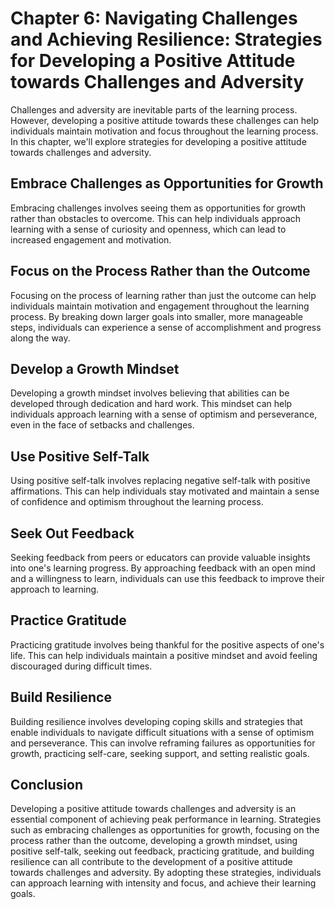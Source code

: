 Chapter 6: Navigating Challenges and Achieving Resilience: Strategies for Developing a Positive Attitude towards Challenges and Adversity
=========================================================================================================================================

Challenges and adversity are inevitable parts of the learning process. However, developing a positive attitude towards these challenges can help individuals maintain motivation and focus throughout the learning process. In this chapter, we'll explore strategies for developing a positive attitude towards challenges and adversity.

Embrace Challenges as Opportunities for Growth
----------------------------------------------

Embracing challenges involves seeing them as opportunities for growth rather than obstacles to overcome. This can help individuals approach learning with a sense of curiosity and openness, which can lead to increased engagement and motivation.

Focus on the Process Rather than the Outcome
--------------------------------------------

Focusing on the process of learning rather than just the outcome can help individuals maintain motivation and engagement throughout the learning process. By breaking down larger goals into smaller, more manageable steps, individuals can experience a sense of accomplishment and progress along the way.

Develop a Growth Mindset
------------------------

Developing a growth mindset involves believing that abilities can be developed through dedication and hard work. This mindset can help individuals approach learning with a sense of optimism and perseverance, even in the face of setbacks and challenges.

Use Positive Self-Talk
----------------------

Using positive self-talk involves replacing negative self-talk with positive affirmations. This can help individuals stay motivated and maintain a sense of confidence and optimism throughout the learning process.

Seek Out Feedback
-----------------

Seeking feedback from peers or educators can provide valuable insights into one's learning progress. By approaching feedback with an open mind and a willingness to learn, individuals can use this feedback to improve their approach to learning.

Practice Gratitude
------------------

Practicing gratitude involves being thankful for the positive aspects of one's life. This can help individuals maintain a positive mindset and avoid feeling discouraged during difficult times.

Build Resilience
----------------

Building resilience involves developing coping skills and strategies that enable individuals to navigate difficult situations with a sense of optimism and perseverance. This can involve reframing failures as opportunities for growth, practicing self-care, seeking support, and setting realistic goals.

Conclusion
----------

Developing a positive attitude towards challenges and adversity is an essential component of achieving peak performance in learning. Strategies such as embracing challenges as opportunities for growth, focusing on the process rather than the outcome, developing a growth mindset, using positive self-talk, seeking out feedback, practicing gratitude, and building resilience can all contribute to the development of a positive attitude towards challenges and adversity. By adopting these strategies, individuals can approach learning with intensity and focus, and achieve their learning goals.


